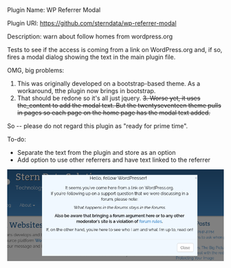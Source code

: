 Plugin Name: WP Referrer Modal

Plugin URI:  https://github.com/sterndata/wp-referrer-modal

Description: warn about follow homes from wordpress.org

Tests to see if the access is coming from a link on WordPress.org and, if so, fires a modal dialog showing the text
in the main plugin file.

OMG, big problems:

1.  This was originally developed on a bootstrap-based theme. As a workaround, tthe plugin now brings in bootstrap.
2.  That should be redone so it's all just jquery.
~~3.  Worse yet, it uses the_content to add the modal text. But the twentyseventeen theme pulls in pages so each page on the home page has the modal text added.~~

So -- please do not regard this plugin as "ready for prime time".

To-do:
  * Separate the text from the plugin and store as an option
  * Add option to use other referrers and have text linked to the referrer
  
 
![Screenshot](screenshot.png?raw=true "Title")
